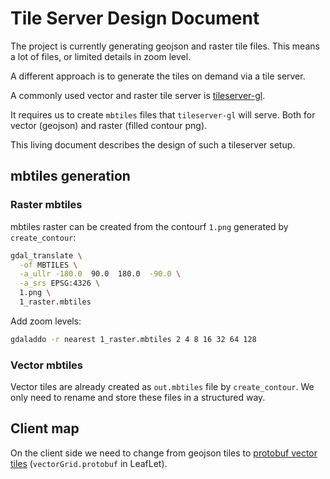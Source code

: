 # Tile Server Design Document
The project is currently generating geojson and raster tile files. This means a lot of files, or limited details in zoom level.

A different approach is to generate the tiles on demand via a tile server. 

A commonly used vector and raster tile server is [tileserver-gl](https://github.com/maptiler/tileserver-gl).

It requires us to create `mbtiles` files that `tileserver-gl` will serve. Both for vector (geojson) and raster (filled contour png).

This living document describes the design of such a tileserver setup.

## mbtiles generation

### Raster mbtiles

mbtiles raster can be created from the contourf `1.png` generated by `create_contour`:

```bash
gdal_translate \
  -of MBTILES \
  -a_ullr -180.0  90.0  180.0  -90.0 \
  -a_srs EPSG:4326 \
  1.png \
  1_raster.mbtiles
```

Add zoom levels:
```bash
gdaladdo -r nearest 1_raster.mbtiles 2 4 8 16 32 64 128
```

### Vector mbtiles

Vector tiles are already created as `out.mbtiles` file by `create_contour`.
We only need to rename and store these files in a structured way.

## Client map

On the client side we need to change from geojson tiles to [protobuf vector tiles](https://github.com/mapbox/vector-tile-spec) (`vectorGrid.protobuf` in LeafLet).

